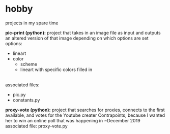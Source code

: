 # hobby
projects in my spare time

<b>pic-print (python):</b>
project that takes in an image file as input and outputs an altered version of that image depending on which options are set
</br>options:
<ul>
  <li>lineart</li>
  <li>color
    <ul>
      <li>scheme</li>
      <li>lineart with specific colors filled in</li>
    </ul>
  </li>
</ul>
</br>
associated files:
<ul>
  <li>pic.py</li>
  <li>constants.py</li>
</ul>

<b>proxy-vote (python):</b>
project that searches for proxies, connects to the first available, and votes for the Youtube creater Contrapoints, because I wanted her to win an online poll that was happening in ~December 2019
</br>
associated file: proxy-vote.py
